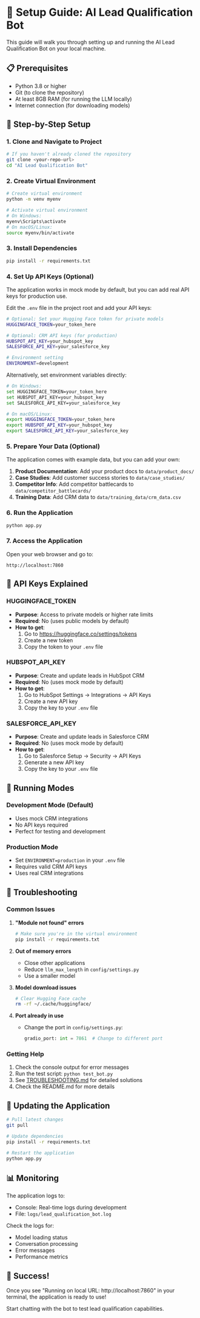# 🚀 Setup Guide: AI Lead Qualification Bot

This guide will walk you through setting up and running the AI Lead Qualification Bot on your local machine.

## 📋 Prerequisites

- Python 3.8 or higher
- Git (to clone the repository)
- At least 8GB RAM (for running the LLM locally)
- Internet connection (for downloading models)

## 🔧 Step-by-Step Setup

### 1. Clone and Navigate to Project
```bash
# If you haven't already cloned the repository
git clone <your-repo-url>
cd "AI Lead Qualification Bot"
```

### 2. Create Virtual Environment
```bash
# Create virtual environment
python -m venv myenv

# Activate virtual environment
# On Windows:
myenv\Scripts\activate
# On macOS/Linux:
source myenv/bin/activate
```

### 3. Install Dependencies
```bash
pip install -r requirements.txt
```

### 4. Set Up API Keys (Optional)

The application works in mock mode by default, but you can add real API keys for production use.

Edit the `.env` file in the project root and add your API keys:

```bash
# Optional: Set your Hugging Face token for private models
HUGGINGFACE_TOKEN=your_token_here

# Optional: CRM API keys (for production)
HUBSPOT_API_KEY=your_hubspot_key
SALESFORCE_API_KEY=your_salesforce_key

# Environment setting
ENVIRONMENT=development
```

Alternatively, set environment variables directly:
```bash
# On Windows:
set HUGGINGFACE_TOKEN=your_token_here
set HUBSPOT_API_KEY=your_hubspot_key
set SALESFORCE_API_KEY=your_salesforce_key

# On macOS/Linux:
export HUGGINGFACE_TOKEN=your_token_here
export HUBSPOT_API_KEY=your_hubspot_key
export SALESFORCE_API_KEY=your_salesforce_key
```

### 5. Prepare Your Data (Optional)

The application comes with example data, but you can add your own:

1. **Product Documentation**: Add your product docs to `data/product_docs/`
2. **Case Studies**: Add customer success stories to `data/case_studies/`
3. **Competitor Info**: Add competitor battlecards to `data/competitor_battlecards/`
4. **Training Data**: Add CRM data to `data/training_data/crm_data.csv`

### 6. Run the Application

```bash
python app.py
```

### 7. Access the Application

Open your web browser and go to:
```
http://localhost:7860
```

## 🔑 API Keys Explained

### HUGGINGFACE_TOKEN
- **Purpose**: Access to private models or higher rate limits
- **Required**: No (uses public models by default)
- **How to get**: 
  1. Go to https://huggingface.co/settings/tokens
  2. Create a new token
  3. Copy the token to your `.env` file

### HUBSPOT_API_KEY
- **Purpose**: Create and update leads in HubSpot CRM
- **Required**: No (uses mock mode by default)
- **How to get**:
  1. Go to HubSpot Settings → Integrations → API Keys
  2. Create a new API key
  3. Copy the key to your `.env` file

### SALESFORCE_API_KEY
- **Purpose**: Create and update leads in Salesforce CRM
- **Required**: No (uses mock mode by default)
- **How to get**:
  1. Go to Salesforce Setup → Security → API Keys
  2. Generate a new API key
  3. Copy the key to your `.env` file

## 🎯 Running Modes

### Development Mode (Default)
- Uses mock CRM integrations
- No API keys required
- Perfect for testing and development

### Production Mode
- Set `ENVIRONMENT=production` in your `.env` file
- Requires valid CRM API keys
- Uses real CRM integrations

## 🚨 Troubleshooting

### Common Issues

1. **"Module not found" errors**
   ```bash
   # Make sure you're in the virtual environment
   pip install -r requirements.txt
   ```

2. **Out of memory errors**
   - Close other applications
   - Reduce `llm_max_length` in `config/settings.py`
   - Use a smaller model

3. **Model download issues**
   ```bash
   # Clear Hugging Face cache
   rm -rf ~/.cache/huggingface/
   ```

4. **Port already in use**
   - Change the port in `config/settings.py`:
     ```python
     gradio_port: int = 7861  # Change to different port
     ```

### Getting Help

1. Check the console output for error messages
2. Run the test script: `python test_bot.py`
3. See [TROUBLESHOOTING.md](TROUBLESHOOTING.md) for detailed solutions
4. Check the README.md for more details

## 🔄 Updating the Application

```bash
# Pull latest changes
git pull

# Update dependencies
pip install -r requirements.txt

# Restart the application
python app.py
```

## 📊 Monitoring

The application logs to:
- Console: Real-time logs during development
- File: `logs/lead_qualification_bot.log`

Check the logs for:
- Model loading status
- Conversation processing
- Error messages
- Performance metrics

## 🎉 Success!

Once you see "Running on local URL: http://localhost:7860" in your terminal, the application is ready to use!

Start chatting with the bot to test lead qualification capabilities.
